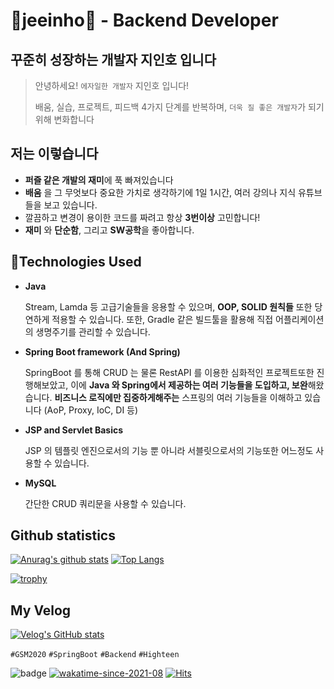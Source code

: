 # 🍦jeeinho🍦 - Backend Developer
## 꾸준히 성장하는 개발자 지인호 입니다
> 안녕하세요! `에자일한 개발자` 지인호 입니다!
> 
> 배움, 실습, 프로젝트, 피드백 4가지 단계를 반복하며, `더욱 질 좋은 개발자`가 되기 위해 변화합니다

## 저는 이렇습니다
-  **퍼즐 같은 개발의 재미**에 푹 빠져있습니다   
- **배움** 을 그 무엇보다 중요한 가치로 생각하기에 1일 1시간, 여러 강의나 지식 유튜브들을 보고 있습니다.
- 깔끔하고 변경이 용이한 코드를 짜려고 항상 **3번이상** 고민합니다!
- **재미** 와 **단순함**, 그리고 **SW공학**을 좋아합니다.

## 📘Technologies Used
- **Java**
    
    Stream, Lamda 등 고급기술들을 응용할 수 있으며, **OOP, SOLID 원칙들** 또한 당연하게 적용할 수 있습니다. 또한, Gradle 같은 빌드툴을 활용해 직접 어플리케이션의 생명주기를 관리할 수 있습니다.
    
- **Spring Boot framework (And Spring)**
    
    SpringBoot 를 통해 CRUD 는 물론 RestAPI 를 이용한 심화적인 프로젝트또한 진행해보았고, 이에 **Java 와 Spring에서 제공하는 여러 기능들을 도입하고, 보완**해왔습니다.
    **비즈니스 로직에만 집중하게해주는** 스프링의 여러 기능들을 이해하고 있습니다 (AoP, Proxy, IoC, DI 등)
    
- **JSP and Servlet Basics**
    
    JSP 의 템플릿 엔진으로서의 기능 뿐 아니라 서블릿으로서의 기능또한 어느정도 사용할 수 있습니다.
    
- **MySQL**
    
    간단한 CRUD 쿼리문을 사용할 수 있습니다.
    
## Github statistics
[![Anurag's github stats](https://github-readme-stats.vercel.app/api?username=key-del-jeeinho&show_icons=true&theme=vuefy)](https://github.com/key-del-jeeinho/github-readme-stats)
[![Top Langs](https://github-readme-stats.vercel.app/api/top-langs/?username=key-del-jeeinho&hide=r,jupyter%20notebook,c%23)](https://github.com/anuraghazra/github-readme-stats)

[![trophy](https://github-profile-trophy.vercel.app/?username=key-del-jeeinho&no-frame=true&row=1&column=6&no-bg=true)](https://github.com/key-del-jeeinho/)
## My Velog
[![Velog's GitHub stats](https://velog-readme-stats.vercel.app/api?name=xylopeofficial)](https://velog.io/@xylopeofficial/REST-%EA%B7%B8%EA%B2%8C-%EB%8C%80%EC%B2%B4-%EB%AD%94%EB%8D%B0)

`#GSM2020` `#SpringBoot` `#Backend` `#Highteen`


![badge](https://img.shields.io/badge/github-GIVEME--STAR-red)
[![wakatime-since-2021-08](https://wakatime.com/badge/user/9ac46ecd-614f-4eb7-be89-6776962877a4.svg)](https://wakatime.com/@9ac46ecd-614f-4eb7-be89-6776962877a4)
[![Hits](https://hits.seeyoufarm.com/api/count/incr/badge.svg?url=https%3A%2F%2Fgithub.com%2FDavidHabot&count_bg=%234FC83D&title_bg=%23555555&icon=&icon_color=%23E7E7E7&title=hits&edge_flat=false)](https://hits.seeyoufarm.com)
